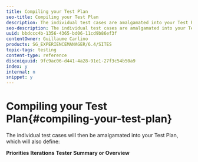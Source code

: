 ```yaml
---
title: Compiling your Test Plan
seo-title: Compiling your Test Plan
description: The individual test cases are amalgamated into your Test Plan
seo-description: The individual test cases are amalgamated into your Test Plan
uuid: bbdccc4b-1356-4365-bd06-11cd9b86ef3f
contentOwner: Guillaume Carlino
products: SG_EXPERIENCEMANAGER/6.4/SITES
topic-tags: testing
content-type: reference
discoiquuid: 9fc9ac06-d441-4a28-91e1-27f3c54b50a9
index: y
internal: n
snippet: y
---
```


# Compiling your Test Plan{#compiling-your-test-plan}

The individual test cases will then be amalgamated into your Test Plan, which will also define:

**Priorities**
**Iterations** **Tester** **Summary or Overview** 
